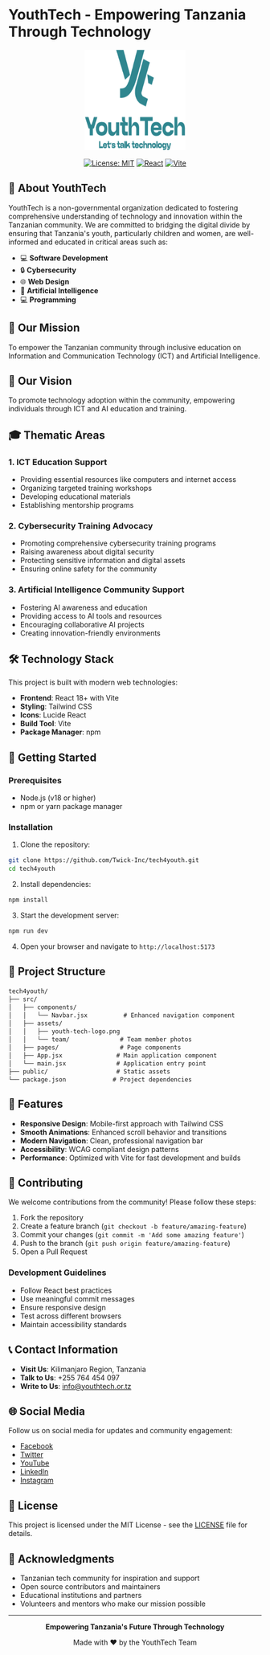 # YouthTech - Empowering Tanzania Through Technology

<div align="center">
  <img src="src/assets/youth-tech-logo.png" alt="YouthTech Logo" width="200" height="200">
  
  [![License: MIT](https://img.shields.io/badge/License-MIT-yellow.svg)](https://opensource.org/licenses/MIT)
  [![React](https://img.shields.io/badge/React-18.0+-blue.svg)](https://reactjs.org/)
  [![Vite](https://img.shields.io/badge/Vite-5.0+-purple.svg)](https://vitejs.dev/)
</div>

## 🌟 About YouthTech

YouthTech is a non-governmental organization dedicated to fostering comprehensive understanding of technology and innovation within the Tanzanian community. We are committed to bridging the digital divide by ensuring that Tanzania's youth, particularly children and women, are well-informed and educated in critical areas such as:

- 💻 **Software Development**
- 🔒 **Cybersecurity**
- 🌐 **Web Design**
- 🤖 **Artificial Intelligence**
- 💻 **Programming**

## 🎯 Our Mission

To empower the Tanzanian community through inclusive education on Information and Communication Technology (ICT) and Artificial Intelligence.

## 🚀 Our Vision

To promote technology adoption within the community, empowering individuals through ICT and AI education and training.

## 🎓 Thematic Areas

### 1. ICT Education Support
- Providing essential resources like computers and internet access
- Organizing targeted training workshops
- Developing educational materials
- Establishing mentorship programs

### 2. Cybersecurity Training Advocacy
- Promoting comprehensive cybersecurity training programs
- Raising awareness about digital security
- Protecting sensitive information and digital assets
- Ensuring online safety for the community

### 3. Artificial Intelligence Community Support
- Fostering AI awareness and education
- Providing access to AI tools and resources
- Encouraging collaborative AI projects
- Creating innovation-friendly environments

## 🛠️ Technology Stack

This project is built with modern web technologies:

- **Frontend**: React 18+ with Vite
- **Styling**: Tailwind CSS
- **Icons**: Lucide React
- **Build Tool**: Vite
- **Package Manager**: npm

## 🚀 Getting Started

### Prerequisites

- Node.js (v18 or higher)
- npm or yarn package manager

### Installation

1. Clone the repository:
```bash
git clone https://github.com/Twick-Inc/tech4youth.git
cd tech4youth
```

2. Install dependencies:
```bash
npm install
```

3. Start the development server:
```bash
npm run dev
```

4. Open your browser and navigate to `http://localhost:5173`

## 📁 Project Structure

```
tech4youth/
├── src/
│   ├── components/
│   │   └── Navbar.jsx          # Enhanced navigation component
│   ├── assets/
│   │   ├── youth-tech-logo.png
│   │   └── team/              # Team member photos
│   ├── pages/                 # Page components
│   ├── App.jsx               # Main application component
│   └── main.jsx              # Application entry point
├── public/                   # Static assets
└── package.json             # Project dependencies
```

## 🎨 Features

- **Responsive Design**: Mobile-first approach with Tailwind CSS
- **Smooth Animations**: Enhanced scroll behavior and transitions
- **Modern Navigation**: Clean, professional navigation bar
- **Accessibility**: WCAG compliant design patterns
- **Performance**: Optimized with Vite for fast development and builds

## 🤝 Contributing

We welcome contributions from the community! Please follow these steps:

1. Fork the repository
2. Create a feature branch (`git checkout -b feature/amazing-feature`)
3. Commit your changes (`git commit -m 'Add some amazing feature'`)
4. Push to the branch (`git push origin feature/amazing-feature`)
5. Open a Pull Request

### Development Guidelines

- Follow React best practices
- Use meaningful commit messages
- Ensure responsive design
- Test across different browsers
- Maintain accessibility standards

## 📞 Contact Information

- **Visit Us**: Kilimanjaro Region, Tanzania
- **Talk to Us**: +255 764 454 097
- **Write to Us**: info@youthtech.or.tz

## 🌐 Social Media

Follow us on social media for updates and community engagement:

- [Facebook](https://facebook.com/youthtech)
- [Twitter](https://twitter.com/youthtech)
- [YouTube](https://youtube.com/youthtech)
- [LinkedIn](https://linkedin.com/company/youthtech)
- [Instagram](https://instagram.com/youthtech)

## 📄 License

This project is licensed under the MIT License - see the [LICENSE](LICENSE) file for details.

## 🙏 Acknowledgments

- Tanzanian tech community for inspiration and support
- Open source contributors and maintainers
- Educational institutions and partners
- Volunteers and mentors who make our mission possible

---

<div align="center">
  <p><strong>Empowering Tanzania's Future Through Technology</strong></p>
  <p>Made with ❤️ by the YouthTech Team</p>
</div>